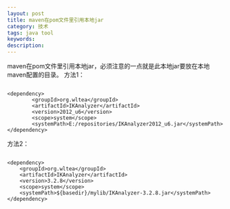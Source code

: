```yaml
---
layout: post
title: maven在pom文件里引用本地jar
category: 技术
tags: java tool
keywords: 
description: 
---
```





maven在pom文件里引用本地jar，必须注意的一点就是此本地jar要放在本地maven配置的目录。
方法1：

```

<dependency> 
        <groupId>org.wltea</groupId> 
        <artifactId>IKAnalyzer</artifactId> 
        <version>2012_u6</version> 
        <scope>system</scope> 
        <systemPath>E:/repositories/IKAnalyzer2012_u6.jar</systemPath> 
</dependency>

```

方法2：

```

<dependency>
	<groupId>org.wltea</groupId>
	<artifactId>IKAnalyzer</artifactId>
	<version>3.2.8</version>
	<scope>system</scope>
	<systemPath>${basedir}/mylib/IKAnalyzer-3.2.8.jar</systemPath>
</dependency>

```

